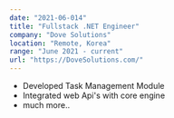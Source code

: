 ```yaml
---
date: "2021-06-014"
title: "Fullstack .NET Engineer"
company: "Dove Solutions"
location: "Remote, Korea"
range: "June 2021 - current"
url: "https://DoveSolutions.com/"
---
```


- Developed Task Management Module
- Integrated web Api's with core engine
- much more..

